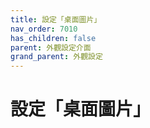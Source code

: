 ```yaml
---
title: 設定「桌面圖片」
nav_order: 7010
has_children: false
parent: 外觀設定介面
grand_parent: 外觀設定
---
```



# 設定「桌面圖片」
